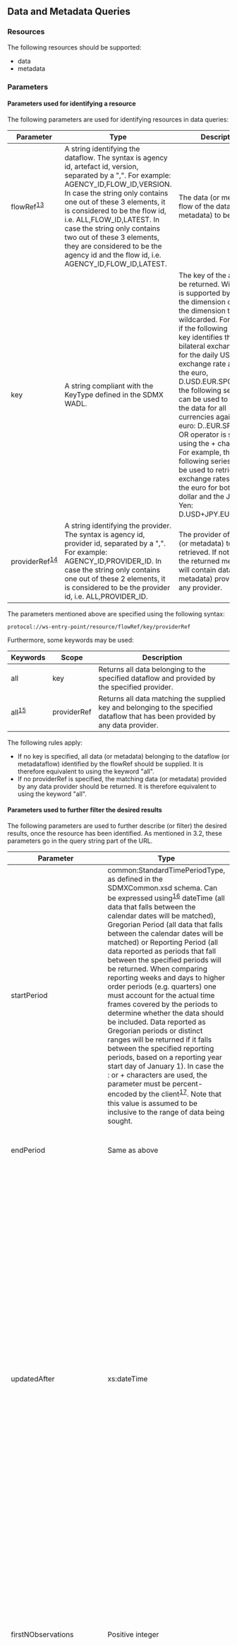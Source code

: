 ## Data and Metadata Queries

### Resources

The following resources should be supported:

- data
- metadata

### Parameters

#### Parameters used for identifying a resource

The following parameters are used for identifying resources in data queries:

Parameter | Type | Description
--- | --- | ---
flowRef<sup>[13](#fn-13)</sup> | A string identifying the dataflow. The syntax is agency id, artefact id, version, separated by a ",". For example: AGENCY_ID,FLOW_ID,VERSION. In case the string only contains one out of these 3 elements, it is considered to be the flow id, i.e. ALL,FLOW_ID,LATEST. In case the string only contains two out of these 3 elements, they are considered to be the agency id and the flow id, i.e. AGENCY_ID,FLOW_ID,LATEST. | The data (or metadata) flow of the data (or metadata) to be returned
key | A string compliant with the KeyType defined in the SDMX WADL. | The key of the artefact to be returned. Wildcarding is supported by omitting the dimension code for the dimension to be wildcarded. For example, if the following series key identifies the bilateral exchange rates for the daily US dollar exchange rate against the euro, D.USD.EUR.SP00.A, then the following series key can be used to retrieve the data for all currencies against the euro: D..EUR.SP00.A.The OR operator is supported using the + character. For example, the following series key can be used to retrieve the exchange rates against the euro for both the US dollar and the Japanese Yen: D.USD+JPY.EUR.SP00.A.
providerRef<sup>[14](#fn-14)</sup> | A string identifying the provider. The syntax is agency id, provider id, separated by a ",". For example: AGENCY_ID,PROVIDER_ID. In case the string only contains one out of these 2 elements, it is considered to be the provider id, i.e. ALL,PROVIDER_ID. | The provider of the data (or metadata) to be retrieved. If not supplied, the returned message will contain data (or metadata) provided by any provider.

The parameters mentioned above are specified using the following syntax:

    protocol://ws-entry-point/resource/flowRef/key/providerRef
    
Furthermore, some keywords may be used:

Keywords | Scope | Description
--- | --- | ---
all | key | Returns all data belonging to the specified dataflow and provided by the specified provider.
all<sup>[15](#fn-15)</sup> | providerRef | Returns all data matching the supplied key and belonging to the specified dataflow that has been provided by any data provider.

The following rules apply:

- If no key is specified, all data (or metadata) belonging to the dataflow (or metadataflow) identified by the flowRef should be supplied. It is therefore equivalent to using the keyword "all".
- If no providerRef is specified, the matching data (or metadata) provided by any data provider should be returned. It is therefore equivalent to using the keyword "all".

#### Parameters used to further filter the desired results

The following parameters are used to further describe (or filter) the desired results, once the resource has been identified. As mentioned in 3.2, these parameters go in the query string part of the URL.

Parameter | Type | Description
--- | --- | ---
startPeriod | common:StandardTimePeriodType, as defined in the SDMXCommon.xsd schema. Can be expressed using<sup>[16](#fn-16)</sup> dateTime (all data that falls between the calendar dates will be matched), Gregorian Period (all data that falls between the calendar dates will be matched) or Reporting Period (all data reported as periods that fall between the specified periods will be returned. When comparing reporting weeks and days to higher order periods (e.g. quarters) one must account for the actual time frames covered by the periods to determine whether the data should be included. Data reported as Gregorian periods or distinct ranges will be returned if it falls between the specified reporting periods, based on a reporting year start day of January 1). In case the : or + characters are used, the parameter must be percent-encoded by the client<sup>[17](#fn-17)</sup>. Note that this value is assumed to be inclusive to the range of data being sought. | The start period for which results should be supplied (inclusive).
endPeriod | Same as above | The end period for which results should be supplied (inclusive).
updatedAfter | xs:dateTime | The last time the query was performed by the client in the database. If this attribute is used, the returned message should only include the latest version of what has changed in the database since that point in time (updates and revisions). This should include observations<sup>[18](#fn-18)</sup> that have been added since the last time the query was performed (INSERT), observations that have been revised since the last time the query was performed (UPDATE) and observations that have been deleted since the last time the query was performed (DELETE). If no offset is specified, default to local time of the web service.
firstNObservations | Positive integer | Integer specifying the maximum number of observations to be returned for each of the matching series, starting from the first observation
lastNObservations | Positive integer | Integer specifying the maximum number of observations to be returned for each of the matching series, counting back from the most recent observation
dimensionAtObservation<sup>[19](#fn-19)</sup> | A string compliant with the SDMX common:NCNameIDType | The ID of the dimension to be attached at the observation level.
detail | String | This attribute specifies the desired amount of information to be returned. For example, it is possible to instruct the web service to return data only (i.e. no attributes). Possible options are: *full* (all data and documentation, including annotations - This is the default), *dataonly* (attributes  and therefore groups will be excluded from the returned message), *serieskeysonly* (returns only the series elements and the dimensions that make up the series keys. This is useful for performance reasons, to return the series that match a certain query, without returning the actual data) and *nodata* (returns the groups and series, including attributes and annotations, without observations).

The table below defines the meaning of parameters combinations:

Combination | Meaning
--- | ---
startPeriod with no endPeriod | Until the most recent
endPeriod and no startPeriod | From the beginning
startPeriod and endPeriod | Within the supplied time range
lastNObservations + startPeriod/endPeriod | The specified number of observations, starting from the end, within the supplied time range
firstNObservations + startPeriod/endPeriod + updatedAfterDate | The specified number of observations, starting from the beginning, that have changed since the supplied timestamp, within the supplied time range
updatedAfterDate + startPeriod/endPeriod | The observations, within the supplied time range, that have changed since the supplied timestamp.


### Examples

1. To retrieve the data for the series M.USD.EUR.SP00.A supplied by the ECB for the ECB_EXR1_WEB dataflow:

        http://ws-entry-point/data/ECB_EXR1_WEB/M.USD.EUR.SP00.A/ECB

    In this example, the assumption is made that the dataflow id (ECB_EXR1_WEB) is sufficient to uniquely identify the dataflow, and the data provider id (ECB) is sufficient to uniquely identify the data provider.

1. To retrieve the data, provided by the ECB for the ECB_EXR1_WEB dataflow, for the supplied series keys, using wildcarding for the second dimension:

        http://ws-entry-point/data/ECB,ECB_EXR1_WEB,LATEST/M..EUR.SP00.A/ECB

    In this example, the full reference to the dataflow is supplied (ECB as maintenance agency, ECB_EXR1_WEB as dataflow id and LATEST for the version)

1. To retrieve the updates and revisions for the data matching the supplied series keys, using the OR operator for the second dimension, and using percent encoding for the updatedAfterDate:

        http://ws-entry-point/Data/ECB_EXR1_WEB/M.USD+GBP+JPY.EUR.SP00.A?
        updatedAfter=2009-05-15T14%3A15%3A00%2B01%3A00

1. To retrieve the data matching the supplied series key and restricting the start and end dates:

        http://ws-entry-point/data/ECB_EXR1_WEB/D.USD.EUR.SP00.A?
        startPeriod=2009-05-01&endPeriod=2009-05-31
        
<a name="fn-13"></a>[13] Its a common use case in SDMX-based web services that the flow id is sufficient to uniquely identify a dataflow. Should this not be the case, the agency id and the dataflow version, can be used, in conjunction with the flow id, in order to uniquely identify a dataflow.

<a name="fn-14"></a>[14] Its a common use case in SDMX-based web services that the provider id is sufficient to uniquely identify a data provider. Should this not be the case, the agency can be used, in conjunction with the provider id, in order to uniquely identify a data provider.

<a name="fn-15"></a>[15] As "all" is a reserved keyword in the SDMX RESTful API, it is recommended not to use it as an identifier for providers.

<a name="fn-16"></a>[16] For additional information, see section 4.2.14 of Section 06 (SDMX Technical Notes).

<a name="fn-17"></a>[17] See http://en.wikipedia.org/wiki/URL_encoding#Percent-encoding_reserved_characters for additional information.

<a name="fn-18"></a>[18] If the information about when the data has been updated is not available at the observation level, the web service should return either the series that have changed (if the information is attached at the series level) or the dataflows that have changed (if the information is attached at the dataflow level).

<a name="fn-19"></a>[19] This parameter is useful for cross-sectional data queries, to indicate which dimension should be attached at the observation level.
